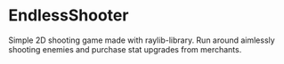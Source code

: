 # EndlessShooter
Simple 2D shooting game made with raylib-library. Run around aimlessly shooting enemies and purchase stat upgrades from merchants.
